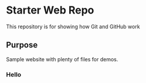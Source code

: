 # Starter Web Repo

This repository is for showing how Git and GitHub work

## Purpose

Sample website with plenty of files for demos.

### Hello